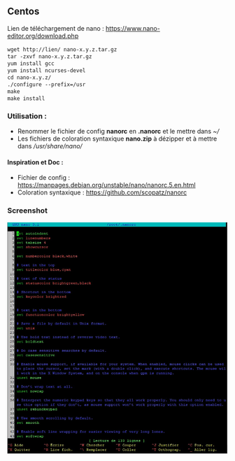 ## Centos

Lien de téléchargement de nano : https://www.nano-editor.org/download.php

``` 
wget http://lien/ nano-x.y.z.tar.gz 
tar -zxvf nano-x.y.z.tar.gz
yum install gcc
yum install ncurses-devel
cd nano-x.y.z/
./configure --prefix=/usr
make
make install
``` 

### Utilisation :

- Renommer le fichier de config **nanorc** en **.nanorc** et le mettre dans <i>~/</i> 
- Les fichiers de coloration syntaxique **nano.zip** à dézipper et à mettre dans <i>/usr/share/nano/</i>

#### Inspiration et Doc :
- Fichier de config : https://manpages.debian.org/unstable/nano/nanorc.5.en.html 
- Coloration syntaxique : https://github.com/scopatz/nanorc 
 
### Screenshot

<img src="looking.jpg">
